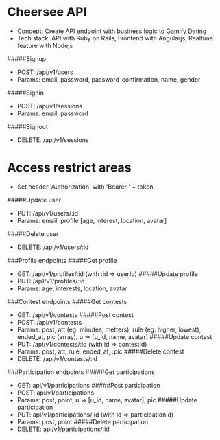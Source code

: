 # Cheersee API
* Concept: Create API endpoint with business logic to Gamify Dating
* Tech stack: API with Ruby on Rails, Frontend with Angularjs, Realtime feature with Nodejs

#####Signup
* POST: /api/v1/users
* Params: email, password, password_confirmation, name, gender

#####Signin
* POST: /api/v1/sessions
* Params: email, password

#####Signout
* DELETE: /api/v1/sessions

# Access restrict areas
* Set header 'Authorization' with 'Bearer ' + token

#####Update user
* PUT: /api/v1/users/:id
* Params: email, profile [age, interest, location, avatar]

#####Delete user
* DELETE: /api/v1/users/:id

###Profile endpoints
#####Get profile
* GET: /api/v1/profiles/:id (with :id => userId)
#####Update profile
* PUT: /ap1/v1/profiles/:id
* Params: age, interests, location, avatar

###Contest endpoints
#####Get contests
* GET: /api/v1/contests
#####Post contest
* POST: /api/v1/contests
* Params: post, att (eg: minutes, metters), rule (eg: higher, lowest), ended_at, pic (array), u => [u_id, name, avatar]
#####Update contest
* PUT: /api/v1/contests/:id (with id => contestId)
* Params: post, att, rule, ended_at, :pic
#####Delete contest
* DELETE: /api/v1/contests/:id

###Participation endpoints
#####Get participations
* GET: api/v1/participations
#####Post participation
* POST: api/v1/participations
* Params: post, point, u => [u_id, name, avatar], pic
#####Update participation
* PUT: api/v1/participations/:id (with id => participationId)
* Params: post, point
#####Delete participation
* DELETE: api/v1/participations/:id
